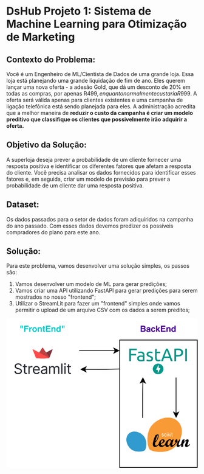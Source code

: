 # DsHub Projeto 1: Sistema de Machine Learning para Otimização de Marketing

## Contexto do Problema:
Você é um Engenheiro de ML/Cientista de Dados de uma grande loja. Essa loja está planejando uma grande liquidação de fim de ano. Eles querem lançar uma nova oferta - a adesão Gold, que dá um desconto de 20% em todas as compras, por apenas R$499, enquanto normalmente custaria R$999. A oferta será válida apenas para clientes existentes e uma campanha de ligação telefônica está sendo planejada para eles. A administração acredita que a melhor maneira de **reduzir o custo da campanha é criar um modelo preditivo que classifique os clientes que possivelmente irão adquirir a oferta.**

## Objetivo da Solução:
A superloja deseja prever a probabilidade de um cliente fornecer uma resposta positiva e identificar os diferentes fatores que afetam a resposta do cliente. Você precisa analisar os dados fornecidos para identificar esses fatores e, em seguida, criar um modelo de previsão para prever a probabilidade de um cliente dar uma resposta positiva.

## Dataset:
Os dados passados para o setor de dados foram adiquiridos na campanha do ano passado. Com esses dados devemos predizer os possíveis compradores do plano para este ano.

## Solução:
Para este problema, vamos desenvolver uma solução simples, os passos são:
1. Vamos desenvolver um modelo de ML para gerar predições;
2. Vamos criar uma API utilizando FastAPI para gerar predições para serem mostrados no nosso "frontend";
3. Utilizar o StreamLit para fazer um "frontend" simples onde vamos permitir o upload de um arquivo CSV com os dados a serem preditos;

![alt text](general_images/solucao.png)